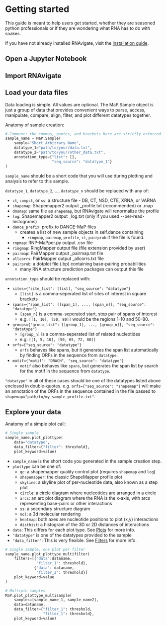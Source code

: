 Getting started
===============

This guide is meant to help users get started, whether they are seasoned python
professionals or if they are wondering what RNA has to do with snakes.

If you have not already installed RNAvigate, visit the
[installation guide](installation.md).

Open a Jupyter Notebook
-----------------------

Import RNAvigate
----------------

Load your data files
--------------------

Data loading is simple. All values are optional. The MaP.Sample object is just
a group of data that provides convenient ways to parse, access, manipulate,
compare, align, filter, and plot different datatypes together.

Anatomy of sample creation:

```python
# Comment: the commas, quotes, and brackets here are strictly enforced.
sample_name = MaP.Sample(
    sample="Short Arbitrary Name",
    datatype_1="path/to/your/data.txt",
    datatype_2="path/to/your/other_data.txt",
    annotation_type={"list": [],
                     "seq_source": "datatype_1"}
)
```

`sample_name` should be a short code that you will use during plotting and
analysis to refer to this sample.

`datatype_1`, `datatype_2`, ..., `datatype_n` should be replaced with any of:
- `ct`, `compct`, or `ss`: a structure file - DB, CT, NSD, CTE, XRNA, or VARNA
- `shapemap`: Shapemapper2 output _profile.txt (recommended) or .map
- `dmsmap`: same file as `shapemap`, but RNAvigate will renormalize the profile
- `log`: Shapemapper2 output _log.txt (only if you used --per-read-histograms)
- `dance_prefix`: prefix to DANCE-MaP files
  - creates a list of new sample objects in self.dance containing
    - `ringmap`, `pairmap`, `profile`, `ct`, `pairprob` if the file is found.
- `rnpmap`: RNP-MaPper.py output .csv file
- `ringmap`: RingMapper output file (file extension provided by user)
- `pairmap`: PairMapper output _pairmap.txt file
- `allcorrs`: PairMapper output _allcorrs.txt file
- `pairprob`: a dotplot file (.bp) containing base-pairing probabilities
  - many RNA structure prediction packages can output this file

`annotation_type` should be replaced with:
- `sites={"site_list": [list], "seq_source": "datatype"}` 
  - `[list]` is a comma-seperated list of sites of interest in square brackets
- `spans={"span_list": [[span_1], ..., [span_n]], "seq_source": "datatype"}`
  - `[span_n]` is a comma-seperated start, stop pair of spans of interest
  - e.g. `[[1, 10], [50, 80]]` would be the regions 1-10 and 50-80.
- `groups={"group_list": [[group_1], ..., [group_n]], "seq_source": "datatype"}`
  - `[group_n]` is a comma-seperated list of related nucleotides
  - e.g. `[[1, 5, 10], [50, 65, 72, 80]]`
- `orfs={"seq_source": "datatype"}`
  - `orfs` behaves like spans, but it generates the span list automatically by
    finding ORFs in the sequence from `datatype`.
- `motif={"motif": "DRACH", "seq_source": "datatype"}`
  - `motif` also behaves like `spans`, but generates the span list by search
    for the motif in the sequence from `datatype`.

`"datatype"` in all of these cases should be one of the datatypes listed above
enclosed in double-quotes. e.g. `orfs={"seq_source": "shapemap"}` will make an
annotation of the ORFs in the sequence contained in the file passed to
`shapemap="path/to/my_sample_profile.txt"`.

Explore your data
-----------------

Anatomy of a simple plot call:

```python
# Single sample
sample_name.plot_plottype(
    data="datatype",
    data_filter={"filter": threshold},
    plot_keyword=value)
```

- `sample_name` is the short code you generated in the sample creation step.
- `plottype` can be one of:
  - `qc`: a shapemapper quality control plot (requires `shapemap` and `log`)
  - `shapemapper`: the classic ShapeMapper profile plot
  - `skyline`: a skyline plot of per-nucleotide data, also known as a step plot
  - `circle`: a circle diagram where nucleotides are arranged in a circle
  - `arcs`: an arc plot diagram where the RNA is the x-axis, with arcs
    representing base-pairs or other interactions
  - `ss`: a secondary structure diagram
  - `mol`: a 3d molecular rendering
  - `heatmap`: both axes are nucleotide positions to plot (x,y) interactions
  - `disthist`: a histogram of the 3D or 2D distances of interactions
- `data`: This differs for each plot type. See [Plots](plots.md) for more info.
- `"datatype"` is one of the datatypes provided to the sample
- `"data_filter"`: This is very flexible. See [Filters](filters.md) for more info.

```python
# Single sample, one plot per filter
sample_name.plot_plottype_multifilter(
    filters=[{"data":dataname,
              "filter_1": threshold},
             {"data": dataname,
              "filter_2": threshold}]
    plot_keyword=value
)
```
```python
# Multiple samples
MaP.plot_plottype_multisample(
    samples=[sample_name_1, sample_name2],
    data=dataname,
    data_filter={"filter_1": threshold,
                 "filter_1": threshold},
    plot_keyword=value)
```
